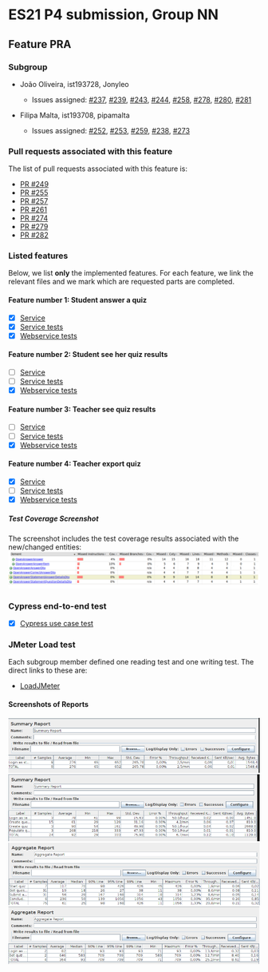 # ES21 P4 submission, Group NN

## Feature PRA

### Subgroup

 - João Oliveira, ist193728, Jonyleo
   + Issues assigned: [#237](https://github.com/tecnico-softeng/es21-g21/issues/237), [#239](https://github.com/tecnico-softeng/es21-g21/issues/239),
[#243](https://github.com/tecnico-softeng/es21-g21/issues/243), [#244](https://github.com/tecnico-softeng/es21-g21/issues/244), [#258](https://github.com/tecnico-softeng/es21-g21/issues/258), [#278](https://github.com/tecnico-softeng/es21-g21/issues/278), [#280](https://github.com/tecnico-softeng/es21-g21/issues/280), [#281](https://github.com/tecnico-softeng/es21-g21/issues/281)

 - Filipa Malta, ist193708, pipamalta
   + Issues assigned: [#252](https://github.com/tecnico-softeng/es21-g21/issues/252), [#253](https://github.com/tecnico-softeng/es21-g21/issues/253),
[#259](https://github.com/tecnico-softeng/es21-g21/issues/259), [#238](https://github.com/tecnico-softeng/es21-g21/issues/238), [#273](https://github.com/tecnico-softeng/es21-g21/issues/273)

### Pull requests associated with this feature

The list of pull requests associated with this feature is:

 - [PR #249](https://github.com/tecnico-softeng/es21-g21/pull/249)
 - [PR #255](https://github.com/tecnico-softeng/es21-g21/pull/255)
 - [PR #257](https://github.com/tecnico-softeng/es21-g21/pull/257)
 - [PR #261](https://github.com/tecnico-softeng/es21-g21/pull/261)
 - [PR #274](https://github.com/tecnico-softeng/es21-g21/pull/274)
 - [PR #279](https://github.com/tecnico-softeng/es21-g21/pull/279)
 - [PR #282](https://github.com/tecnico-softeng/es21-g21/pull/282)


### Listed features

Below, we list **only** the implemented features. For each feature, we link the relevant files and we mark which are requested parts are completed.

#### Feature number 1: Student answer a quiz

 - [x] [Service](https://github.com/tecnico-softeng/es21-g21/tree/develop/backend/src/main/java/pt/ulisboa/tecnico/socialsoftware/tutor/answer)
 - [x] [Service tests](https://github.com/tecnico-softeng/es21-g21/blob/develop/backend/src/test/groovy/pt/ulisboa/tecnico/socialsoftware/tutor/answer/service/OpenAnswerQuestionQuiz.groovy)
 - [x] [Webservice tests](https://github.com/tecnico-softeng/es21-g21/blob/2fce27f1d201dab507bc2438df06a922f33573f9/backend/src/test/groovy/pt/ulisboa/tecnico/socialsoftware/tutor/answer/webservice/OpenAnswerQuestionQuizIT.groovy#L70)

#### Feature number 2: Student see her quiz results

 - [ ] [Service]()
 - [ ] [Service tests]()
 - [x] [Webservice tests](https://github.com/tecnico-softeng/es21-g21/blob/2fce27f1d201dab507bc2438df06a922f33573f9/backend/src/test/groovy/pt/ulisboa/tecnico/socialsoftware/tutor/answer/webservice/OpenAnswerQuestionQuizIT.groovy#L102)

#### Feature number 3: Teacher see quiz results

 - [ ] [Service]()
 - [ ] [Service tests]()
 - [x] [Webservice tests](https://github.com)
   
#### Feature number 4: Teacher export quiz

 - [x] [Service](https://github.com/tecnico-softeng/es21-g21/blob/2fce27f1d201dab507bc2438df06a922f33573f9/backend/src/main/java/pt/ulisboa/tecnico/socialsoftware/tutor/impexp/domain/AnswersXmlExportVisitor.java#L158)
 - [ ] [Service tests]()
 - [x] [Webservice tests](https://github.com)
   
##### Test Coverage Screenshot

The screenshot includes the test coverage results associated with the new/changed entities:
![Test Coverage Screenshot](p4-images/pra-jacoco.png)


### Cypress end-to-end test

- [x] [Cypress use case test](https://github.com/tecnico-softeng/es21-g21/blob/develop/frontend/tests/e2e/specs/teacher/manageOpenAnswerQuizExcution.js)


### JMeter Load test

Each subgroup member defined one reading test and one writing test. The direct links to these are:

- [LoadJMeter](https://github.com/tecnico-softeng/es21-g21/blob/develop/backend/jmeter/answer/quiz-answer-open-answer.jmx)


#### Screenshots of Reports

![Students Login](p4-images/pra-1.png)
![Teacher Create Quiz](p4-images/pra-2.png)
![Students Answer](p4-images/pra-3.png)
![Teacher Quiz Answers](p4-images/pra-4.png)

